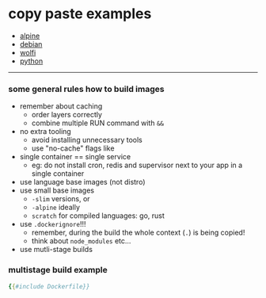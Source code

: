 # copy paste examples

- [alpine](./ALPINE/index.md)
- [debian](./DEBIAN/index.md)
- [wolfi](./WOLFI/index.md)
- [python](./PYTHON/index.md)

---

### some general rules how to build images
- remember about caching
    - order layers correctly
    - combine multiple RUN command with `&&`
- no extra tooling
    - avoid installing unnecessary tools
    - use "no-cache" flags like
- single container == single service
    - eg: do not install cron, redis and supervisor next to your app in a single container
- use language base images (not distro)
- use small base images
    - `-slim` versions, or
    - `-alpine` ideally
    - `scratch` for compiled languages: go, rust
- use `.dockerignore`!!!
    - remember, during the build the whole context (`.`) is being copied!
    - think about `node_modules` etc...
- use mutli-stage builds

### multistage build example

```yaml
{{#include Dockerfile}}
```
